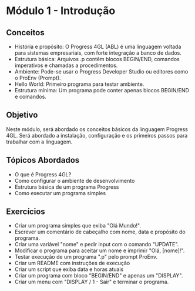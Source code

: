 # Módulo 1 - Introdução

## Conceitos
- História e propósito: O Progress 4GL (ABL) é uma linguagem voltada para sistemas empresariais, com forte integração a banco de dados.
- Estrutura básica: Arquivos .p contêm blocos BEGIN/END, comandos imperativos e chamadas a procedimentos.
- Ambiente: Pode-se usar o Progress Developer Studio ou editores como o ProEnv (Prompt).
- Hello World: Primeiro programa para testar ambiente.
- Estrutura mínima: Um programa pode conter apenas blocos BEGIN/END e comandos.

## Objetivo
Neste módulo, será abordado os conceitos básicos da linguagem Progress 4GL.
Será abordado a instalação, configuração e os primeiros passos para trabalhar com a linguagem.

## Tópicos Abordados
- O que é Progress 4GL?
- Como configurar o ambiente de desenvolvimento
- Estrutura básica de um programa Progress
- Como executar um programa simples

## Exercícios
- Criar um programa simples que exiba "Olá Mundo!".
- Escrever um comentário de cabeçalho com nome, data e propósito do programa.
- Criar uma variável "nome" e pedir input com o comando "UPDATE".
- Modificar o programa para aceitar um nome e imprimir "Olá, [nome]!".
- Testar execução de um programa ".p" pelo prompt ProEnv.
- Criar um README com instruções de execução
- Criar um script que exiba data e horas atuais
- Criar um programa com bloco "BEGIN/END" e apenas um "DISPLAY".
- Criar um menu com "DISPLAY / 1 - Sair" e terminar o programa.
